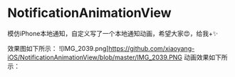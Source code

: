 # NotificationAnimationView
模仿iPhone本地通知，自定义写了一个本地通知动画，希望大家😍，给我+✨

效果图如下所示：
![IMG_2039.png]https://github.com/xiaoyang-iOS/NotificationAnimationView/blob/master/IMG_2039.PNG
动画效果如下所示：
